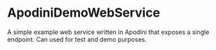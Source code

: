 # ApodiniDemoWebService

A simple example web service written in Apodini that exposes a single endpoint. Can used for test and demo purposes.
